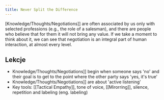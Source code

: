 ```yaml
---
title: Never Split the Difference
---
```


[Knowledge/Thoughts/Negotiations]] are often associated by us only with selected professions (e.g., the role of a salesman), and there are people who believe that for them it will not bring any value. If we take a moment to think about it, we can see that negotiation is an integral part of human interaction, at almost every level.

## Lekcje
- Knowledge/Thoughts/Negotiations]] begin when someone says 'no' and their goal is to get to the point where the other party says 'yes, it's true'
- Knowledge/Thoughts/Negotiations]] are about 'active listening'
- Key tools: [[Tactical Empathy]], tone of voice, [[Mirorring]], silence, repetition and labeling (eng. labeling)